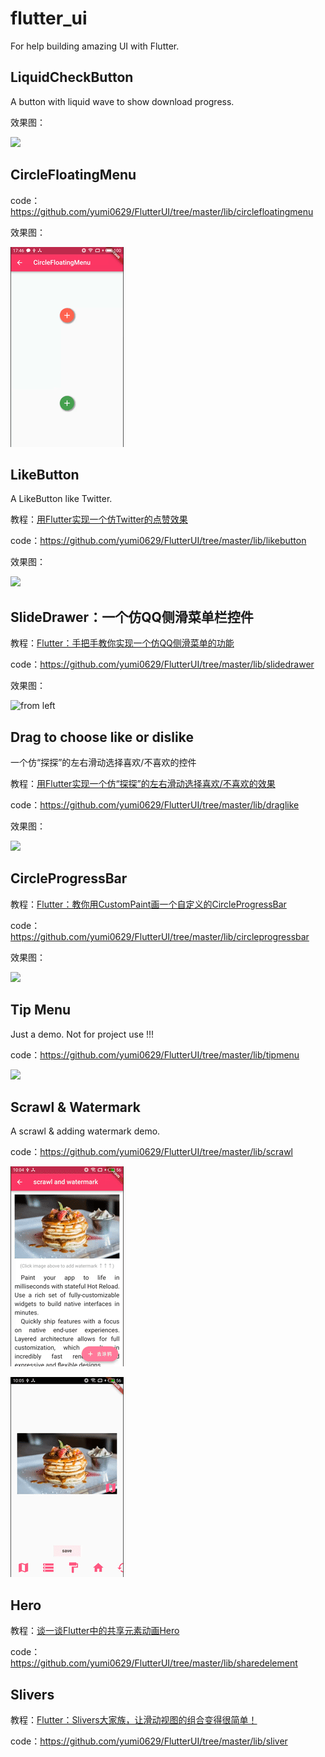 # flutter_ui

For help building amazing UI with Flutter.

## LiquidCheckButton

A button with liquid wave to show download progress.

效果图：

![](https://github.com/yumi0629/FlutterUI/blob/master/preImages/liquid_check_button_02.gif?raw=true)

## CircleFloatingMenu

code：https://github.com/yumi0629/FlutterUI/tree/master/lib/circlefloatingmenu

效果图：

![](https://github.com/yumi0629/CircleFloatingMenu/blob/master/lib/circle_floating_menu.gif?raw=true)

## LikeButton

A LikeButton like Twitter.

教程：[用Flutter实现一个仿Twitter的点赞效果](https://juejin.im/post/5bf01b7d51882516fa638069)

code：https://github.com/yumi0629/FlutterUI/tree/master/lib/likebutton

效果图：

![](https://github.com/yumi0629/LikeButton/blob/master/lib/like_button.gif?raw=true)

## SlideDrawer：一个仿QQ侧滑菜单栏控件

教程：[Flutter：手把手教你实现一个仿QQ侧滑菜单的功能](https://www.jianshu.com/p/8ef323cb2726)

code：https://github.com/yumi0629/FlutterUI/tree/master/lib/slidedrawer

效果图：
 
![from left](https://gitee.com/yumi0629/ImageAsset/raw/master/slide_drawer/slide01.gif)

## Drag to choose like or dislike

一个仿“探探”的左右滑动选择喜欢/不喜欢的控件

教程：[用Flutter实现一个仿“探探”的左右滑动选择喜欢/不喜欢的效果](https://juejin.im/post/5bd18eea6fb9a05cf67ace2b)

code：https://github.com/yumi0629/FlutterUI/tree/master/lib/draglike

效果图：

![](https://github.com/yumi0629/DragChooseLike/blob/master/images/drag_like.gif?raw=true)

## CircleProgressBar

教程：[Flutter：教你用CustomPaint画一个自定义的CircleProgressBar](https://juejin.im/post/5bdc11be518825171140d46d)

code：https://github.com/yumi0629/FlutterUI/tree/master/lib/circleprogressbar

效果图：

![](https://gitee.com/yumi0629/ImageAsset/raw/master/circle_progressbar/circle_progress_bar.gif)

## Tip Menu

Just a demo. Not for project use !!!

code：https://github.com/yumi0629/FlutterUI/tree/master/lib/tipmenu

![](https://github.com/yumi0629/FlutterUI/blob/master/preImages/tip_menu.gif?raw=true)

## Scrawl & Watermark

A scrawl & adding watermark demo.

code：https://github.com/yumi0629/FlutterUI/tree/master/lib/scrawl

![scrawl](https://github.com/yumi0629/Flutter_Scrawl/blob/master/preimages/scrawl_01.gif?raw=true)

![watermark](https://github.com/yumi0629/Flutter_Scrawl/blob/master/preimages/scrawl_02.gif?raw=true)

## Hero

教程：[谈一谈Flutter中的共享元素动画Hero](https://www.jianshu.com/p/ddb484789883)

code：https://github.com/yumi0629/FlutterUI/tree/master/lib/sharedelement

## Slivers

教程：[Flutter：Slivers大家族，让滑动视图的组合变得很简单！](https://www.jianshu.com/p/690ddade5d94)

code：https://github.com/yumi0629/FlutterUI/tree/master/lib/sliver                                                                                                                                          